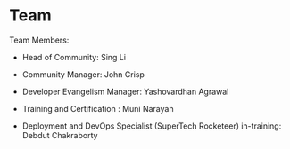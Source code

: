 # Team



Team Members:

* Head of Community: Sing Li





* Community Manager: John Crisp





* Developer Evangelism Manager:  Yashovardhan Agrawal





* Training and Certification :  Muni Narayan





* Deployment and DevOps Specialist \(SuperTech Rocketeer\)  in-training:  Debdut Chakraborty

